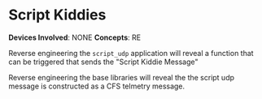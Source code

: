 # Script Kiddies
**Devices Involved**: NONE
**Concepts**: RE

Reverse engineering the `script_udp` application will reveal a function that can be triggered that sends the "Script Kiddie Message"

Reverse engineering the base libraries will reveal the the script udp message is constructed as a CFS telmetry message.